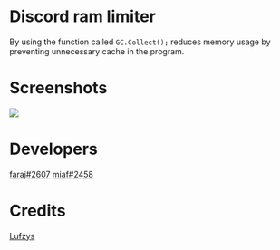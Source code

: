 # Discord ram limiter
By using the function called ```GC.Collect();``` reduces memory usage by preventing unnecessary cache in the program.

# Screenshots
<img style src="https://raw.githubusercontent.com/faraaj/discord-ram-limiter/main/Screenshots/unknown.png"/>

# Developers
[faraj#2607](https://discord.com/users/635406751495356436)
[miaf#2458](https://discord.com/users/308986559292768258)

# Credits
[Lufzys](https://github.com/Lufzys)
